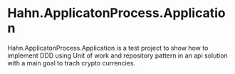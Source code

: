 # Hahn.ApplicatonProcess.Application
Hahn.ApplicatonProcess.Application is a test project to show how to implement DDD using Unit of work and repository pattern in an api solution with a main goal to trach crypto currencies.
